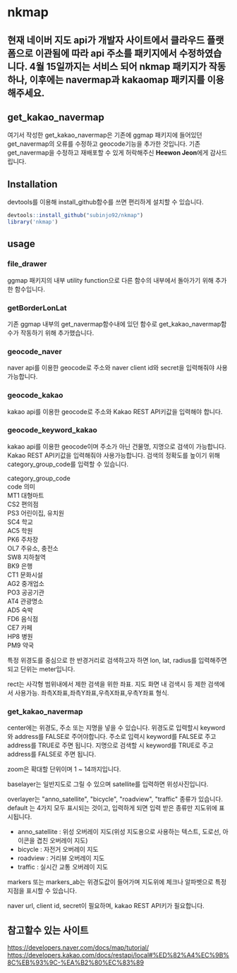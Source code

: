 # nkmap

## 현재 네이버 지도 api가 개발자 사이트에서 클라우드 플랫폼으로 이관됨에 따라 api 주소를 패키지에서 수정하였습니다. 4월 15일까지는 서비스 되어 nkmap 패키지가 작동하나, 이후에는 navermap과 kakaomap 패키지를 이용해주세요.


## get_kakao_navermap

여기서 작성한 get_kakao_navermap은 기존에 ggmap 패키지에 들어있던 get_navermap의 오류를 수정하고 geocode기능을 추가한 것입니다. 기존 get_navermap을 수정하고 재배포할 수 있게 허락해주신 **Heewon Jeon**에게 감사드립니다.


## Installation

devtools를 이용해 install_github함수를 쓰면 편리하게 설치할 수 있습니다.

```R
devtools::install_github("subinjo92/nkmap")
library('nkmap')
```

## usage

### file_drawer
ggmap 패키지의 내부 utility function으로 다른 함수의 내부에서 돌아가기 위해 추가한 함수입니다.

### getBorderLonLat
기존 ggmap 내부의 get_navermap함수내에 있던 함수로 get_kakao_navermap함수가 작동하기 위해 추가했습니다.

### geocode_naver
naver api를 이용한 geocode로 주소와 naver client id와 secret을 입력해줘야 사용가능합니다.

### geocode_kakao
kakao api를 이용한 geocode로 주소와 Kakao REST API키값을 입력해야 합니다.

### geocode_keyword_kakao
kakao api를 이용한 geocode이며 주소가 아닌 건물명, 지명으로 검색이 가능합니다. Kakao REST API키값을 입력해줘야 사용가능합니다.
검색의 정확도를 높이기 위해 category_group_code를 입력할 수 있습니다.  

category_group_code  
code	의미  
MT1	대형마트  
CS2	편의점  
PS3	어린이집, 유치원  
SC4	학교  
AC5	학원  
PK6	주차장  
OL7	주유소, 충전소  
SW8	지하철역  
BK9	은행  
CT1	문화시설  
AG2	중개업소  
PO3	공공기관  
AT4	관광명소  
AD5	숙박  
FD6	음식점  
CE7	카페  
HP8	병원  
PM9	약국  

특정 위경도를 중심으로 한 반경거리로 검색하고자 하면 lon, lat, radius를 입력해주면 되고 단위는 meter입니다.  

rect는 사각형 범위내에서 제한 검색을 위한 좌표. 지도 화면 내 검색시 등 제한 검색에서 사용가능.
좌측X좌표,좌측Y좌표,우측X좌표,우측Y좌표 형식.  

### get_kakao_navermap
center에는 위경도, 주소 또는 지명을 넣을 수 있습니다. 위경도로 입력할시 keyword와 address를 FALSE로 주어야합니다.
주소로 입력시 keyword를 FALSE로 주고 address를 TRUE로 주면 됩니다.
지명으로 검색할 시 keyword를 TRUE로 주고 address를 FALSE로 주면 됩니다.  

zoom은 확대할 단위이며 1 ~ 14까지입니다.  

baselayer는 일반지도로 그릴 수 있으며 satellite를 입력하면 위성사진입니다.  

overlayer는 "anno_satellite", "bicycle", "roadview", "traffic" 종류가 있습니다. 
default 는 4가지 모두 표시되는 것이고, 입력하게 되면 입력 받은 종류만 지도위에 표시됩니다.
- anno_satellite : 위성 오버레이 지도(위성 지도용으로 사용하는 텍스트, 도로선, 아이콘을 겹친 오버레이 지도) 
- bicycle : 자전거 오버레이 지도 
- roadview : 거리뷰 오버레이 지도 
- traffic : 실시간 교통 오버레이 지도 

markers 또는 markers_ab는 위경도값이 들어가며 지도위에 체크나 알파벳으로 특정지점을 표시할 수 있습니다.  

naver url, client id, secret이 필요하며, kakao REST API키가 필요합니다.  

## 참고할수 있는 사이트
https://developers.naver.com/docs/map/tutorial/  
https://developers.kakao.com/docs/restapi/local#%ED%82%A4%EC%9B%8C%EB%93%9C-%EA%B2%80%EC%83%89  


